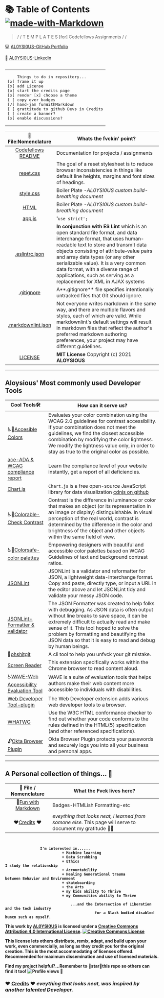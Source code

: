 # 📚 Table of Contents [![made-with-Markdown](https://img.shields.io/badge/Made%20with-Markdown-1f425f.svg)](http://commonmark.org)

> / /  T E M P L A T E S  [for]  Codefellows Assignments / /

💻 [AL0YSI0US-GitHub Portfolio](https://github.com/AL0YSI0US)

💼 [AL0YSI0US-Linkedin](https://www.linkedin.com/in/a-todd-charliemike/)

<table align="right"><tr><td>
<pre>
    Things to do in repository...
[x] frame it up
[x] add License
[x] start the credits page
[x] render [x] choose a theme
[ ] copy over badges
[/] hand-jam funWithMarkdown
[ ] grattitude to github Devs in Credits
[ ] create a banner?
[x] enable discussions?
</pre>
</td></tr></table><br><br>
<br>
<b>

| 💾  File:Nomenclature | Whats the fvckin' point? |
| :-: | - |
| [Codefellows README](codefellowsReadMe.md) | Documentation for projects / assignments |
| [reset.css](cssReset.md) | The goal of a reset stylesheet is to reduce browser inconsistencies in things like default line heights, margins and font sizes of headings‎. |
| [style.css](cssStyle.md) | Boiler Plate -*AL0YSI0US custom build-breathing document* |
| [HTML](html.md) | Boiler Plate -*AL0YSI0US custom build-breathing document* |
| [app.js](js.md) | '`use strict';` |
| [.eslintrc.json](eslintrc-json.md) | **In conjunction with ES Lint** which is an open standard file format, and data interchange format, that uses human-readable text to store and transmit data objects consisting of attribute–value pairs and array data types (or any other serializable value). It is a very common data format, with a diverse range of applications, such as serving as a replacement for XML in AJAX systems |
| [.gitignore](gitignore.md) | A**.gitignore** file specifies intentionally untracked files that Git should ignore. |
| [.markdownlint.json](markdownlint-json.md) | Not everyone writes markdown in the same way, and there are multiple flavors and styles, each of which are valid. While markdownlint's default settings will result in markdown files that reflect the author's preferred markdown authoring preferences, your project may have different guidelines. |
| [LICENSE](license.md) | **MIT License** Copyright (c) 2021 **ALOYSIOUS** |

----

## Aloysious' Most commonly used Developer Tools

| Cool Tools🛠️ | How can it serve us? |
| - | - |
| ♿🎨[Accesible Colors](https://accessible-colors.com/) | Evaluates your color combination using the WCAG 2.0 guidelines for contrast accessibility. If your combination does not meet the guidelines, we find the closest accessible combination by modifying the color lightness. We modify the lightness value only, in order to stay as true to the original color as possible. |
| [ace-ADA & WCAG compliance report](https://ace.accessibe.com/?utm_feeditemid=&utm_device=c&utm_term=%2Baxe%20%2Baccessibility&utm_source=google&utm_medium=ppc&utm_campaign={utmcampaign}&hsa_cam=9492882453&hsa_grp=97916664233&hsa_mt=b&hsa_src=g&hsa_ad=430994830963&hsa_acc=547-375-0088&hsa_net=adwords&hsa_kw=%2Baxe%20%2Baccessibility&hsa_tgt=kwd-861945164619&hsa_ver=3&utm_feeditemid=&gclid=Cj0KCQiAjKqABhDLARIsABbJrGlTomgpXZHUH8XF3Sg-d3-B66HdS0iVeLyiSrUf1kIKUmXXwYz3NLYaApRaEALw_wcB) | Learn the compliance level of your website instantly, get a report of all deficiencies. |
| [Chart.js](https://cdnjs.com/libraries/Chart.js) | `Chart.js` is a free open-source JavaScript library for data visualization [cdnjs on github](https://github.com/cdnjs?utm_source=cdnjs&utm_medium=cdnjs_link&utm_campaign=cdnjs_about)|
| ♿🎨[Colorable-Check Contrast](https://colorable.jxnblk.com/) | Contrast is the difference in luminance or color that makes an object (or its representation in an image or display) distinguishable. In visual perception of the real world, contrast is determined by the difference in the color and brightness of the object and other objects within the same field of view. |
| ♿🎨[Colorsafe-color palettes](http://colorsafe.co/) | Empowering designers with beautiful and accessible color palettes based on WCAG Guidelines of text and background contrast ratios. |
| [JSONLint](https://jsonlint.com/) | JSONLint is a validator and reformatter for JSON, a lightweight data-interchange format. Copy and paste, directly type, or input a URL in the editor above and let JSONLint tidy and validate your messy JSON code. |
| [JSONLint- Formatter & validator](https://jsonformatter.curiousconcept.com/#about) | The JSON Formatter was created to help folks with debugging. As JSON data is often output without line breaks to save space, it can be extremely difficult to actually read and make sense of it. This tool hoped to solve the problem by formatting and beautifying the JSON data so that it is easy to read and debug by human beings. |
| 🤣[ohshitgit](https://www.npmjs.com/package/ohshitgit) | A cli tool to help you unfvck your git mistake. |
| [Screen Reader](https://chrome.google.com/webstore/detail/screen-reader/kgejglhpjiefppelpmljglcjbhoiplfn?hl=en) | This extension specifically works within the Chrome browser to read content aloud. |
| ♿[WAVE-Web Accessibility Evaluation Tool](https://wave.webaim.org/) | WAVE is a suite of evaluation tools that helps authors make their web content more accessible to individuals with disabilities. |
| [Web Developer Tool-plugin](https://chrispederick.com/work/web-developer/) | The Web Developer extension adds various web developer tools to a browser.  |
| [WHATWG](https://whatwg.org/validator/) | Use the W3C HTML conformance checker to find out whether your code conforms to the rules defined in the HTML(5) specification (and other referenced specifications). |
| 🔓[Okta Browser Plugin](xxx) | Okta Browser Plugin protects your passwords and securely logs you into all your business and personal apps. |

----

## A Personal collection of things... 📁

| 💾  File / Nomenclature | What the Fvck lives here? |
| :-: | - |
| 🚀[Fun with Markdown](funWithMarkdown.md) | Badges-HTMLish Formatting-etc |
| ❤️[Credits](credits.md) ❤️ | *eveything that looks neat, I learned from somone else.* This page will serve to document my gratitude 🙏🏾 |

````javascript✏️ My name is Aloysious and I am currently enrolled at Codefellows to study the arts and crafts of JavaScript and Python.

                                       
                I'm interested in......
                          + Machine learning 
                          + Data Scrubbing
                          + Ethics                                      I study the relationship
                          + Accountability                                              
                          + Healing Generational trauma                           between Behavior and Environment
                          + skateboarding
                          + the Arts 
                          + my kids ability to Thrive
                          + my Communities ability to Thrive

                              ...and the Intersection of Liberation and the tech industry 
                                         for a Black bodied disabled humxn such as myself.                                                  
````

This work by <a xmlns:cc="http://creativecommons.org/ns#" href="https://github.com/AL0YSI0US/" property="cc:attributionName" rel="cc:attributionURL">AL0YSI0US</a> is licensed under a <a rel="license" href="http://creativecommons.org/licenses/by/4.0/">Creative Commons Attribution 4.0 International License</a>. <a rel="license" href="http://creativecommons.org/licenses/by/4.0/"><img alt="Creative Commons License" style="border-width:0" src="https://i.creativecommons.org/l/by/4.0/88x31.png" /></a><br />

This license lets others distribute, remix, adapt, and build upon your work, even commercially, as long as they credit you for the original creation. This is the most accommodating of licenses offered. Recommended for maximum dissemination and use of licensed materials.

Find my project helpful?...Remember to 🌟star🌟this repo so others can find it too! ![Profile views](https://gpvc.arturio.dev/AL0YSI0US) 👀

### ❤️ [Credits](credits.md) ❤️ *eveything that looks neat, was inspired by another talented Developer.*
